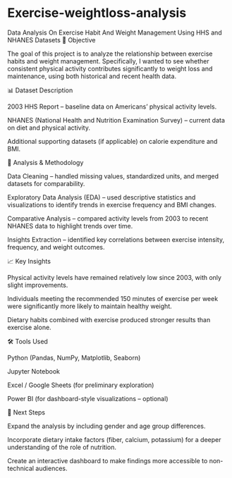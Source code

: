  # Exercise-weightloss-analysis
Data Analysis On Exercise Habit And Weight Management Using HHS and NHANES Datasets
📌 Objective

The goal of this project is to analyze the relationship between exercise habits and weight management. Specifically, I wanted to see whether consistent physical activity contributes significantly to weight loss and maintenance, using both historical and recent health data.

📊 Dataset Description

2003 HHS Report – baseline data on Americans’ physical activity levels.

NHANES (National Health and Nutrition Examination Survey) – current data on diet and physical activity.

Additional supporting datasets (if applicable) on calorie expenditure and BMI.

🔎 Analysis & Methodology

Data Cleaning – handled missing values, standardized units, and merged datasets for comparability.

Exploratory Data Analysis (EDA) – used descriptive statistics and visualizations to identify trends in exercise frequency and BMI changes.

Comparative Analysis – compared activity levels from 2003 to recent NHANES data to highlight trends over time.

Insights Extraction – identified key correlations between exercise intensity, frequency, and weight outcomes.

📈 Key Insights

Physical activity levels have remained relatively low since 2003, with only slight improvements.

Individuals meeting the recommended 150 minutes of exercise per week were significantly more likely to maintain healthy weight.

Dietary habits combined with exercise produced stronger results than exercise alone.

🛠 Tools Used

Python (Pandas, NumPy, Matplotlib, Seaborn)

Jupyter Notebook

Excel / Google Sheets (for preliminary exploration)

Power BI (for dashboard-style visualizations – optional)

🚀 Next Steps

Expand the analysis by including gender and age group differences.

Incorporate dietary intake factors (fiber, calcium, potassium) for a deeper understanding of the role of nutrition.

Create an interactive dashboard to make findings more accessible to non-technical audiences.

